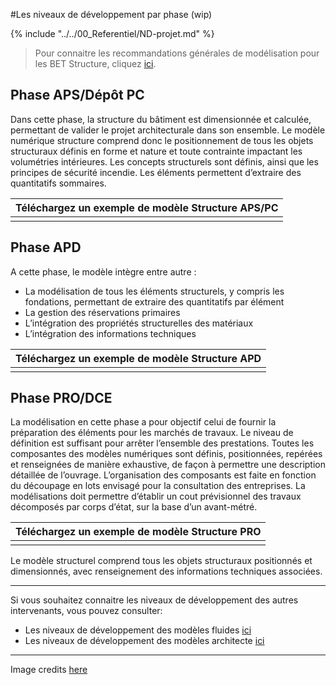 #Les niveaux de développement par phase (wip)

{% include "../../00_Referentiel/ND-projet.md" %}

> Pour connaitre les recommandations générales de modélisation pour les BET Structure, cliquez [ici](/02_Modelisation/03_betStructure/modelisation-rvt.md ). 

## Phase APS/Dépôt PC

Dans cette phase, la structure du bâtiment est dimensionnée et calculée, permettant de valider le projet architecturale dans son ensemble. 
Le modèle numérique structure comprend donc le positionnement de tous les objets structuraux définis en forme et nature et toute contrainte impactant les volumétries intérieures. Les concepts structurels sont définis, ainsi que les principes de sécurité incendie. 
Les éléments permettent d’extraire des quantitatifs sommaires. 

|Téléchargez un exemple de modèle Structure APS/PC | 
| :---: | 
||

## Phase APD

A cette phase, le modèle intègre entre autre :
* La modélisation de tous les éléments structurels, y compris les fondations, permettant de extraire des quantitatifs par élément 
* La gestion des réservations primaires
* L’intégration des propriétés structurelles des matériaux
* L’intégration des informations techniques

|Téléchargez un exemple de modèle Structure APD | 
| :---: | 
||

## Phase PRO/DCE

La modélisation en cette phase a pour objectif celui de fournir la préparation des éléments pour les marchés de travaux.
Le niveau de définition est suffisant pour arrêter l’ensemble des prestations. Toutes les composantes des modèles numériques sont définis, positionnées, repérées et renseignées de manière exhaustive, de façon à permettre une description détaillée de l’ouvrage.
L’organisation des composants est faite en fonction du découpage en lots envisagé pour la consultation des entreprises.
La modélisations doit permettre d’établir un cout prévisionnel des travaux décomposés par corps d’état, sur la base d’un avant-métré.

|Téléchargez un exemple de modèle Structure PRO | 
| :---: | 
||

Le modèle structurel comprend tous les objets structuraux positionnés et dimensionnés, avec renseignement des informations techniques associées. 

---

Si vous souhaitez connaitre les niveaux de développement des autres intervenants, vous pouvez consulter:
* Les niveaux de développement des modèles fluides [ici](/02_Modelisation/04_betFluide/Niveaux-développement-phase-CET.md)
* Les niveaux de développement des modèles architecte [ici](/02_Modelisation/02_architecte/Niveaux-développement-phase-ARC.md)

---

Image credits [here ](/CREDITS.md)



